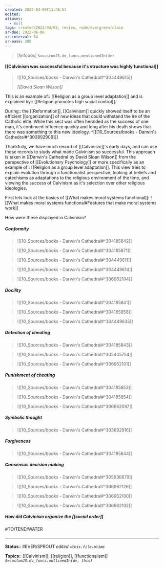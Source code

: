 ```yaml
---
created: 2022-04-09T13:48:51 
edited: 
aliases:
  - null
tags: created/2022/04/09, review, node/evergreen/claim
sr-due: 2022-06-06
sr-interval: 34
sr-ease: 208
---
```

> [!infobox]
`$=customJS.dv_funcs.mentionedIn(dv)`

#### [[Calvinism was successful because it's structure was highly functional]]

> ![[10_Sources/books - Darwin's Cathedral#^304449615]]
> 
> <cite>[[David Sloan Wilson]]</cite>

This is an
example of:: [[Religion as a group level adaptation]] and is
explained by:: [[Religion promotes high social control]].

During:: the [[Reformation]],
[[Calvinism]] quickly showed itself to be an efficient [[organization]] of new ideas that could withstand the ire of the Catholic elite.
While this sect was often heralded as the success of one man, 
it's continued influence quickly and long after his death shows that there was something to this new ideology.
^[[[10_Sources/books - Darwin's Cathedral#^303892909]]]

Thankfully, we have much record of [[Calvinism]]'s early days, and can use these records to study what made Calvinism so successful.
This approach is taken in [[Darwin's Cathedral by David Sloan Wilson]] from the perspective of [[Evolutionary Psychology]] or more specifically as an
example of:: [[Religion as a group level adaptation]].
This view tries to explain evolution through a functionalist perspective, looking at beliefs and catechisms as adaptations to the religious environment of the time,
and viewing the success of Calvinism as it's selection over other religious ideologies.

First lets look at the basics of [[What makes moral systems functional]]:
![[What makes moral systems functional#Features that make moral systems work]]

How were these displayed in Calvinism?

##### Conformity

> ![[10_Sources/books - Darwin's Cathedral#^304185842]]

> ![[10_Sources/books - Darwin's Cathedral#^304185871]]

> ![[10_Sources/books - Darwin's Cathedral#^304449611]]

> ![[10_Sources/books - Darwin's Cathedral#^304449614]]

> ![[10_Sources/books - Darwin's Cathedral#^306962104]]

##### Docility

> ![[10_Sources/books - Darwin's Cathedral#^304185841]]

> ![[10_Sources/books - Darwin's Cathedral#^304185858]]

> ![[10_Sources/books - Darwin's Cathedral#^304449635]]

##### Detection of cheating

> ![[10_Sources/books - Darwin's Cathedral#^304185843]]

> ![[10_Sources/books - Darwin's Cathedral#^305405754]]

> ![[10_Sources/books - Darwin's Cathedral#^306962101]]

##### Punishment of cheating

> ![[10_Sources/books - Darwin's Cathedral#^304185853]]

> ![[10_Sources/books - Darwin's Cathedral#^304185854]]

> ![[10_Sources/books - Darwin's Cathedral#^306962097]]

##### Symbolic thought

> ![[10_Sources/books - Darwin's Cathedral#^303892916]]

##### Forgiveness

> ![[10_Sources/books - Darwin's Cathedral#^304185844]] 

##### Consensus decision making

> ![[10_Sources/books - Darwin's Cathedral#^305930679]]

> ![[10_Sources/books - Darwin's Cathedral#^306962126]]

> ![[10_Sources/books - Darwin's Cathedral#^306962100]]

> ![[10_Sources/books - Darwin's Cathedral#^306962102]]

##### How did Calvinism organize the [[social order]]

#TO/TEND/WATER 

### <hr class="footnote"/>

**Status**:: #EVER/SPROUT
*edited `=this.file.mtime`*

**Topics**:: [[Calvinism]], [[religion]], [[functionalism]]
*`$=customJS.dv_funcs.outlinedIn(dv, this)`*
